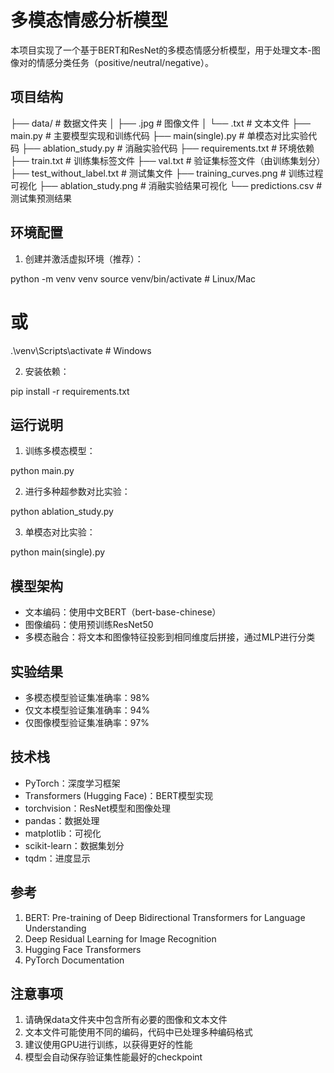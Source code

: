 # 多模态情感分析模型

本项目实现了一个基于BERT和ResNet的多模态情感分析模型，用于处理文本-图像对的情感分类任务（positive/neutral/negative）。

## 项目结构

├── data/ # 数据文件夹
│ ├── .jpg # 图像文件
│ └── .txt # 文本文件
├── main.py # 主要模型实现和训练代码
├── main(single).py # 单模态对比实验代码
├── ablation_study.py # 消融实验代码
├── requirements.txt # 环境依赖
├── train.txt # 训练集标签文件
├── val.txt # 验证集标签文件（由训练集划分）
├── test_without_label.txt # 测试集文件
├── training_curves.png # 训练过程可视化
├── ablation_study.png # 消融实验结果可视化
└── predictions.csv # 测试集预测结果

## 环境配置

1. 创建并激活虚拟环境（推荐）：

python -m venv venv
source venv/bin/activate  # Linux/Mac
# 或
.\venv\Scripts\activate  # Windows

2. 安装依赖：

pip install -r requirements.txt


## 运行说明

1. 训练多模态模型：

python main.py


2. 进行多种超参数对比实验：

python ablation_study.py


3. 单模态对比实验：

python main\(single\).py


## 模型架构

- 文本编码：使用中文BERT（bert-base-chinese）
- 图像编码：使用预训练ResNet50
- 多模态融合：将文本和图像特征投影到相同维度后拼接，通过MLP进行分类

## 实验结果

- 多模态模型验证集准确率：98%
- 仅文本模型验证集准确率：94%
- 仅图像模型验证集准确率：97%

## 技术栈

- PyTorch：深度学习框架
- Transformers (Hugging Face)：BERT模型实现
- torchvision：ResNet模型和图像处理
- pandas：数据处理
- matplotlib：可视化
- scikit-learn：数据集划分
- tqdm：进度显示

## 参考

1. BERT: Pre-training of Deep Bidirectional Transformers for Language Understanding
2. Deep Residual Learning for Image Recognition
3. Hugging Face Transformers
4. PyTorch Documentation

## 注意事项

1. 请确保data文件夹中包含所有必要的图像和文本文件
2. 文本文件可能使用不同的编码，代码中已处理多种编码格式
3. 建议使用GPU进行训练，以获得更好的性能
4. 模型会自动保存验证集性能最好的checkpoint
